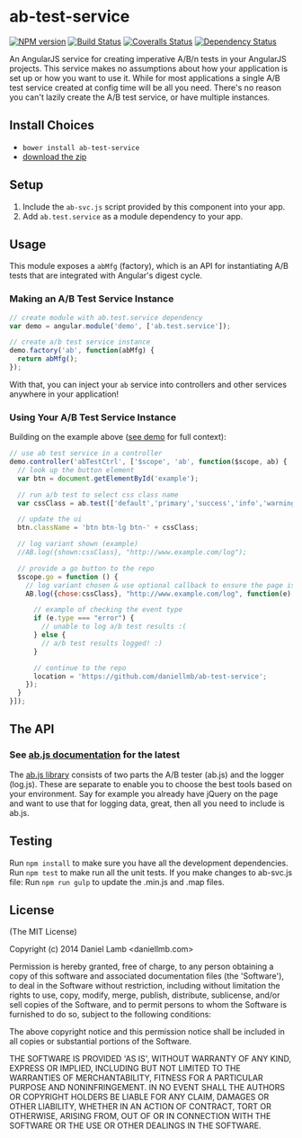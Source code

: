 # ab-test-service
[![NPM version][npm-image]][npm-url] [![Build Status][travis-image]][travis-url] [![Coveralls Status][coveralls-image]][coveralls-url] [![Dependency Status][depstat-image]][depstat-url]

An AngularJS service for creating imperative A/B/n tests in your AngularJS projects. This service makes no assumptions
about how your application is set up or how you want to use it. While for most applications a single A/B test service
created at config time will be all you need. There's no reason you can't lazily create the A/B test service, or have
multiple instances.


## Install Choices
- `bower install ab-test-service`
- [download the zip](https://github.com/daniellmb/ab-test-service/archive/master.zip)


## Setup
1. Include the `ab-svc.js` script provided by this component into your app.
2. Add `ab.test.service` as a module dependency to your app.


## Usage

This module exposes a `abMfg` (factory), which is an API for instantiating
A/B tests that are integrated with Angular's digest cycle.


### Making an A/B Test Service Instance

```javascript
// create module with ab.test.service dependency
var demo = angular.module('demo', ['ab.test.service']);

// create a/b test service instance
demo.factory('ab', function(abMfg) {
  return abMfg();
});
```

With that, you can inject your `ab` service into controllers and
other services anywhere in your application!

### Using Your A/B Test Service Instance

Building on the example above ([see demo](https://github.com/daniellmb/ab-test-service/demo/index.htm) for full context):

```javascript
// use ab test service in a controller
demo.controller('abTestCtrl', ['$scope', 'ab', function($scope, ab) {
  // look up the button element
  var btn = document.getElementById('example');

  // run a/b test to select css class name
  var cssClass = ab.test(['default','primary','success','info','warning','danger','link'], 1);

  // update the ui
  btn.className = 'btn btn-lg btn-' + cssClass;

  // log variant shown (example)
  //AB.log({shown:cssClass}, "http://www.example.com/log");

  // provide a go button to the repo
  $scope.go = function () {
    // log variant chosen & use optional callback to ensure the page is not left before log completes
    AB.log({chose:cssClass}, "http://www.example.com/log", function(e) {

      // example of checking the event type
      if (e.type === "error") {
        // unable to log a/b test results :(
      } else {
        // a/b test results logged! :)
      }

      // continue to the repo
      location = 'https://github.com/daniellmb/ab-test-service';
    });
  }
}]);
```

## The API
### See [ab.js documentation](https://github.com/daniellmb/ab.js#documentation) for the latest
The [ab.js library](https://github.com/daniellmb/ab.js) consists of two parts the A/B tester (ab.js) and the logger (log.js).
These are separate to enable you to choose the best tools based on your environment. Say for example you already have jQuery
on the page and want to use that for logging data, great, then all you need to include is ab.js.


## Testing
Run `npm install` to make sure you have all the development dependencies.
Run `npm test` to make run all the unit tests.
If you make changes to ab-svc.js file:
Run `npm run gulp` to update the .min.js and .map files.


## License
(The MIT License)

Copyright (c) 2014 Daniel Lamb <daniellmb.com>

Permission is hereby granted, free of charge, to any person obtaining
a copy of this software and associated documentation files (the
'Software'), to deal in the Software without restriction, including
without limitation the rights to use, copy, modify, merge, publish,
distribute, sublicense, and/or sell copies of the Software, and to
permit persons to whom the Software is furnished to do so, subject to
the following conditions:

The above copyright notice and this permission notice shall be
included in all copies or substantial portions of the Software.

THE SOFTWARE IS PROVIDED 'AS IS', WITHOUT WARRANTY OF ANY KIND,
EXPRESS OR IMPLIED, INCLUDING BUT NOT LIMITED TO THE WARRANTIES OF
MERCHANTABILITY, FITNESS FOR A PARTICULAR PURPOSE AND NONINFRINGEMENT.
IN NO EVENT SHALL THE AUTHORS OR COPYRIGHT HOLDERS BE LIABLE FOR ANY
CLAIM, DAMAGES OR OTHER LIABILITY, WHETHER IN AN ACTION OF CONTRACT,
TORT OR OTHERWISE, ARISING FROM, OUT OF OR IN CONNECTION WITH THE
SOFTWARE OR THE USE OR OTHER DEALINGS IN THE SOFTWARE.


[npm-url]: https://npmjs.org/package/ab-test-service
[npm-image]: https://badge.fury.io/js/ab-test-service.png
[travis-url]: https://travis-ci.org/daniellmb/ab-test-service
[travis-image]: https://travis-ci.org/daniellmb/ab-test-service.png?branch=master
[coveralls-url]: https://coveralls.io/r/daniellmb/ab-test-service
[coveralls-image]: https://coveralls.io/repos/daniellmb/ab-test-service/badge.png
[depstat-url]: https://david-dm.org/daniellmb/ab-test-service
[depstat-image]: https://david-dm.org/daniellmb/ab-test-service.png?theme=shields.io
